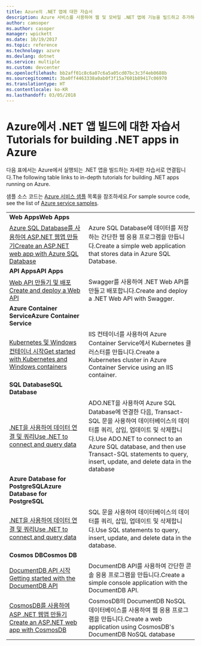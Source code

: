 ```yaml
---
title: Azure의 .NET 앱에 대한 자습서
description: Azure 서비스를 사용하여 웹 및 모바일 .NET 앱에 기능을 빌드하고 추가하는 자습서입니다.
author: camsoper
ms.author: casoper
manager: wpickett
ms.date: 10/19/2017
ms.topic: reference
ms.technology: azure
ms.devlang: dotnet
ms.service: multiple
ms.custom: devcenter
ms.openlocfilehash: bb2aff01c8c6a07c6a5a05cd07bc3c3f4eb0688b
ms.sourcegitcommit: 3ba0ff4463338a0ab0f3f15a7601b89417c06970
ms.translationtype: HT
ms.contentlocale: ko-KR
ms.lasthandoff: 03/05/2018
---
```

# <a name="tutorials-for-building-net-apps-in-azure"></a><span data-ttu-id="fffc6-103">Azure에서 .NET 앱 빌드에 대한 자습서</span><span class="sxs-lookup"><span data-stu-id="fffc6-103">Tutorials for building .NET apps in Azure</span></span>

<span data-ttu-id="fffc6-104">다음 표에서는 Azure에서 실행되는 .NET 앱을 빌드하는 자세한 자습서로 연결됩니다.</span><span class="sxs-lookup"><span data-stu-id="fffc6-104">The following table links to in-depth tutorials for building .NET apps running on Azure.</span></span>

<span data-ttu-id="fffc6-105">샘플 소스 코드는 [Azure 서비스 샘플](https://azure.microsoft.com/resources/samples/?platform=dotnet) 목록을 참조하세요.</span><span class="sxs-lookup"><span data-stu-id="fffc6-105">For sample source code, see the list of [Azure service samples](https://azure.microsoft.com/resources/samples/?platform=dotnet).</span></span>

| | |
|---|---|
| <span data-ttu-id="fffc6-106">**Web Apps**</span><span class="sxs-lookup"><span data-stu-id="fffc6-106">**Web Apps**</span></span>||
| <span data-ttu-id="fffc6-107">[Azure SQL Database를 사용하여 ASP.NET 웹앱 만들기][1]</span><span class="sxs-lookup"><span data-stu-id="fffc6-107">[Create an ASP.NET web app with Azure SQL Database][1]</span></span> | <span data-ttu-id="fffc6-108">Azure SQL Database에 데이터를 저장하는 간단한 웹 응용 프로그램을 만듭니다.</span><span class="sxs-lookup"><span data-stu-id="fffc6-108">Create a simple web application that stores data in Azure SQL Database.</span></span> | 
| <span data-ttu-id="fffc6-109">**API Apps**</span><span class="sxs-lookup"><span data-stu-id="fffc6-109">**API Apps**</span></span>||
| <span data-ttu-id="fffc6-110">[Web API 만들기 및 배포][3]</span><span class="sxs-lookup"><span data-stu-id="fffc6-110">[Create and deploy a Web API][3]</span></span> | <span data-ttu-id="fffc6-111">Swagger를 사용하여 .NET Web API를 만들고 배포합니다.</span><span class="sxs-lookup"><span data-stu-id="fffc6-111">Create and deploy a .NET Web API with Swagger.</span></span> | 
| <span data-ttu-id="fffc6-112">**Azure Container Service**</span><span class="sxs-lookup"><span data-stu-id="fffc6-112">**Azure Container Service**</span></span> ||
| <span data-ttu-id="fffc6-113">[Kubernetes 및 Windows 컨테이너 시작][4]</span><span class="sxs-lookup"><span data-stu-id="fffc6-113">[Get started with Kubernetes and Windows containers][4]</span></span> | <span data-ttu-id="fffc6-114">IIS 컨테이너를 사용하여 Azure Container Service에서 Kubernetes 클러스터를 만듭니다.</span><span class="sxs-lookup"><span data-stu-id="fffc6-114">Create a Kubernetes cluster in Azure Container Service using an IIS container.</span></span>
| <span data-ttu-id="fffc6-115">**SQL Database**</span><span class="sxs-lookup"><span data-stu-id="fffc6-115">**SQL Database**</span></span> ||
| <span data-ttu-id="fffc6-116">[.NET을 사용하여 데이터 연결 및 쿼리][5]</span><span class="sxs-lookup"><span data-stu-id="fffc6-116">[Use .NET to connect and query data][5]</span></span> | <span data-ttu-id="fffc6-117">ADO.NET을 사용하여 Azure SQL Database에 연결한 다음, Transact-SQL 문을 사용하여 데이터베이스의 데이터를 쿼리, 삽입, 업데이트 및 삭제합니다.</span><span class="sxs-lookup"><span data-stu-id="fffc6-117">Use ADO.NET to connect to an Azure SQL database, and then use Transact-SQL statements to query, insert, update, and delete data in the database</span></span> | 
| <span data-ttu-id="fffc6-118">**Azure Database for PostgreSQL**</span><span class="sxs-lookup"><span data-stu-id="fffc6-118">**Azure Database for PostgreSQL**</span></span> ||
| <span data-ttu-id="fffc6-119">[.NET을 사용하여 데이터 연결 및 쿼리][6]</span><span class="sxs-lookup"><span data-stu-id="fffc6-119">[Use .NET to connect and query data][6]</span></span> | <span data-ttu-id="fffc6-120">SQL 문을 사용하여 데이터베이스의 데이터를 쿼리, 삽입, 업데이트 및 삭제합니다.</span><span class="sxs-lookup"><span data-stu-id="fffc6-120">Use SQL statements to query, insert, update, and delete data in the database.</span></span> | 
| <span data-ttu-id="fffc6-121">**Cosmos DB**</span><span class="sxs-lookup"><span data-stu-id="fffc6-121">**Cosmos DB**</span></span> ||
| <span data-ttu-id="fffc6-122">[DocumentDB API 시작][7]</span><span class="sxs-lookup"><span data-stu-id="fffc6-122">[Getting started with the DocumentDB API][7]</span></span> | <span data-ttu-id="fffc6-123">DocumentDB API를 사용하여 간단한 콘솔 응용 프로그램을 만듭니다.</span><span class="sxs-lookup"><span data-stu-id="fffc6-123">Create a simple console application with the DocumentDB API.</span></span> | 
| <span data-ttu-id="fffc6-124">[CosmosDB를 사용하여 ASP .NET 웹앱 만들기][8]</span><span class="sxs-lookup"><span data-stu-id="fffc6-124">[Create an ASP.NET web app with CosmosDB][8]</span></span> | <span data-ttu-id="fffc6-125">CosmosDB의 DocumentDB NoSQL 데이터베이스를 사용하여 웹 응용 프로그램을 만듭니다.</span><span class="sxs-lookup"><span data-stu-id="fffc6-125">Create a web application using CosmosDB's DocumentDB NoSQL database</span></span> | 

[1]: /azure/app-service-web/app-service-web-tutorial-dotnet-sqldatabase
[2]: /azure/documentdb/documentdb-dotnet-application
[3]: /azure/app-service-api/app-service-api-dotnet-get-started
[4]: /azure/container-service/container-service-kubernetes-windows-walkthrough
[5]: /azure/sql-database/sql-database-connect-query-dotnet
[6]: /azure/postgresql/connect-csharp
[7]: /azure/cosmos-db/documentdb-dotnetcore-get-started
[8]: /azure/cosmos-db/documentdb-dotnet-application
